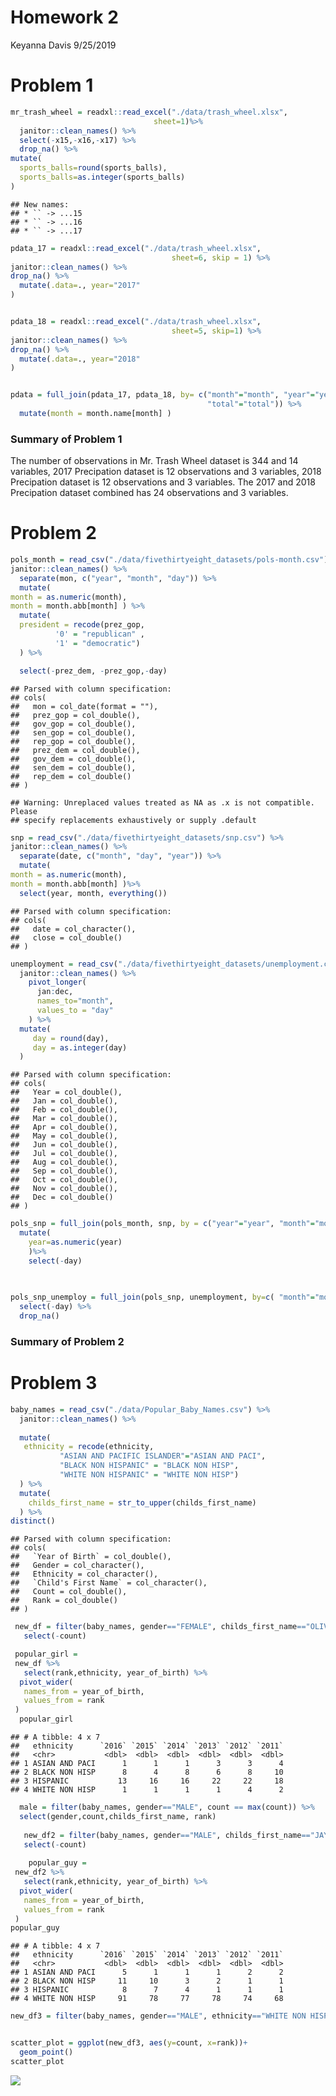 Homework 2
================
Keyanna Davis
9/25/2019

Problem 1
=========

``` r
mr_trash_wheel = readxl::read_excel("./data/trash_wheel.xlsx", 
                                sheet=1)%>%
  janitor::clean_names() %>% 
  select(-x15,-x16,-x17) %>% 
  drop_na() %>% 
mutate(
  sports_balls=round(sports_balls),
  sports_balls=as.integer(sports_balls)
)
```

    ## New names:
    ## * `` -> ...15
    ## * `` -> ...16
    ## * `` -> ...17

``` r
pdata_17 = readxl::read_excel("./data/trash_wheel.xlsx",
                                    sheet=6, skip = 1) %>% 
janitor::clean_names() %>% 
drop_na() %>% 
  mutate(.data=., year="2017"
) 


pdata_18 = readxl::read_excel("./data/trash_wheel.xlsx",
                                    sheet=5, skip=1) %>% 
janitor::clean_names() %>% 
drop_na() %>% 
  mutate(.data=., year="2018"
) 


pdata = full_join(pdata_17, pdata_18, by= c("month"="month", "year"="year",
                                            "total"="total")) %>% 
  mutate(month = month.name[month] )
```

### Summary of Problem 1

The number of observations in Mr. Trash Wheel dataset is 344 and 14 variables, 2017 Precipation dataset is 12 observations and 3 variables, 2018 Precipation dataset is 12 observations and 3 variables. The 2017 and 2018 Precipation dataset combined has 24 observations and 3 variables.

Problem 2
=========

``` r
pols_month = read_csv("./data/fivethirtyeight_datasets/pols-month.csv") %>% 
janitor::clean_names() %>% 
  separate(mon, c("year", "month", "day")) %>% 
  mutate(
month = as.numeric(month),
month = month.abb[month] ) %>% 
  mutate( 
  president = recode(prez_gop,
          '0' = "republican" ,
          '1' = "democratic")
  ) %>% 

  select(-prez_dem, -prez_gop,-day)
```

    ## Parsed with column specification:
    ## cols(
    ##   mon = col_date(format = ""),
    ##   prez_gop = col_double(),
    ##   gov_gop = col_double(),
    ##   sen_gop = col_double(),
    ##   rep_gop = col_double(),
    ##   prez_dem = col_double(),
    ##   gov_dem = col_double(),
    ##   sen_dem = col_double(),
    ##   rep_dem = col_double()
    ## )

    ## Warning: Unreplaced values treated as NA as .x is not compatible. Please
    ## specify replacements exhaustively or supply .default

``` r
snp = read_csv("./data/fivethirtyeight_datasets/snp.csv") %>% 
janitor::clean_names() %>% 
  separate(date, c("month", "day", "year")) %>% 
  mutate(
month = as.numeric(month),
month = month.abb[month] )%>% 
  select(year, month, everything())
```

    ## Parsed with column specification:
    ## cols(
    ##   date = col_character(),
    ##   close = col_double()
    ## )

``` r
unemployment = read_csv("./data/fivethirtyeight_datasets/unemployment.csv") %>% 
  janitor::clean_names() %>% 
    pivot_longer(
      jan:dec,
      names_to="month",
      values_to = "day"
    ) %>% 
  mutate(
     day = round(day),
     day = as.integer(day)
  )
```

    ## Parsed with column specification:
    ## cols(
    ##   Year = col_double(),
    ##   Jan = col_double(),
    ##   Feb = col_double(),
    ##   Mar = col_double(),
    ##   Apr = col_double(),
    ##   May = col_double(),
    ##   Jun = col_double(),
    ##   Jul = col_double(),
    ##   Aug = col_double(),
    ##   Sep = col_double(),
    ##   Oct = col_double(),
    ##   Nov = col_double(),
    ##   Dec = col_double()
    ## )

``` r
pols_snp = full_join(pols_month, snp, by = c("year"="year", "month"="month")) %>% 
  mutate(
    year=as.numeric(year) 
    )%>% 
    select(-day)
    
  

pols_snp_unemploy = full_join(pols_snp, unemployment, by=c( "month"="month", "year"="year")) %>% 
  select(-day) %>% 
  drop_na()
```

### Summary of Problem 2

Problem 3
=========

``` r
baby_names = read_csv("./data/Popular_Baby_Names.csv") %>% 
  janitor::clean_names() %>% 
  
  mutate(
   ethnicity = recode(ethnicity, 
           "ASIAN AND PACIFIC ISLANDER"="ASIAN AND PACI",
           "BLACK NON HISPANIC" = "BLACK NON HISP",
           "WHITE NON HISPANIC" = "WHITE NON HISP")
  ) %>% 
  mutate(
    childs_first_name = str_to_upper(childs_first_name)
  ) %>% 
distinct()
```

    ## Parsed with column specification:
    ## cols(
    ##   `Year of Birth` = col_double(),
    ##   Gender = col_character(),
    ##   Ethnicity = col_character(),
    ##   `Child's First Name` = col_character(),
    ##   Count = col_double(),
    ##   Rank = col_double()
    ## )

``` r
 new_df = filter(baby_names, gender=="FEMALE", childs_first_name=="OLIVIA") %>% 
   select(-count)

 popular_girl =
 new_df %>% 
   select(rank,ethnicity, year_of_birth) %>% 
  pivot_wider(
   names_from = year_of_birth,
   values_from = rank
 )
  popular_girl
```

    ## # A tibble: 4 x 7
    ##   ethnicity      `2016` `2015` `2014` `2013` `2012` `2011`
    ##   <chr>           <dbl>  <dbl>  <dbl>  <dbl>  <dbl>  <dbl>
    ## 1 ASIAN AND PACI      1      1      1      3      3      4
    ## 2 BLACK NON HISP      8      4      8      6      8     10
    ## 3 HISPANIC           13     16     16     22     22     18
    ## 4 WHITE NON HISP      1      1      1      1      4      2

``` r
  male = filter(baby_names, gender=="MALE", count == max(count)) %>% 
  select(gender,count,childs_first_name, rank)
  
   new_df2 = filter(baby_names, gender=="MALE", childs_first_name=="JAYDEN") %>% 
   select(-count)
  
    popular_guy =
 new_df2 %>% 
   select(rank,ethnicity, year_of_birth) %>% 
  pivot_wider(
   names_from = year_of_birth,
   values_from = rank
 )
popular_guy
```

    ## # A tibble: 4 x 7
    ##   ethnicity      `2016` `2015` `2014` `2013` `2012` `2011`
    ##   <chr>           <dbl>  <dbl>  <dbl>  <dbl>  <dbl>  <dbl>
    ## 1 ASIAN AND PACI      5      1      1      1      2      2
    ## 2 BLACK NON HISP     11     10      3      2      1      1
    ## 3 HISPANIC            8      7      4      1      1      1
    ## 4 WHITE NON HISP     91     78     77     78     74     68

``` r
new_df3 = filter(baby_names, gender=="MALE", ethnicity=="WHITE NON HISP", year_of_birth=="2016") 


scatter_plot = ggplot(new_df3, aes(y=count, x=rank))+
  geom_point()
scatter_plot
```

![](p8105_hw2_kd2640_files/figure-markdown_github/problem%203-1.png)
